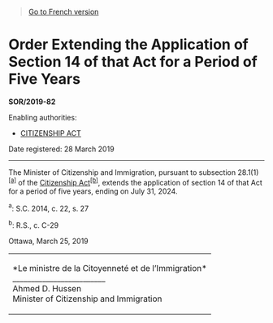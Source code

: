 > [Go to French version](/fr/Règlements/Décrets,%20ordonnances%20et%20règlements%20statutaires/2019/82.md)

# Order Extending the Application of Section 14 of that Act for a Period of Five Years

**SOR/2019-82**

Enabling authorities: 
- [CITIZENSHIP ACT](/en/Acts/Revised%20Statutes%20of%20Canada/C/C-29.md)

Date registered: 28 March 2019

----------

The Minister of Citizenship and Immigration, pursuant to subsection 28.1(1)<sup><a href='#fn_81000-2-3663_hq_23655'>[a]</a></sup> of the [Citizenship Act](/en/Acts/Revised%20Statutes%20of%20Canada/C/C-29.md)<sup><a href='#fn_81000-2-3663_hq_23656'>[b]</a></sup>, extends the application of section 14 of that Act for a period of five years, ending on July 31, 2024.

<a name='fn_81000-2-3663_hq_23655'><sup>a</sup></a>: S.C. 2014, c. 22, s. 27<br />

<a name='fn_81000-2-3663_hq_23656'><sup>b</sup></a>: R.S., c. C-29<br />

Ottawa, March 25, 2019


<table>
<tr>
<td>
<p>*Le ministre de la Citoyenneté et de l’Immigration*<br />_________________________<br />Ahmed D. Hussen<br />Minister of Citizenship and Immigration<br /></p></td>
</tr>
</table>



